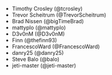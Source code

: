 * Timothy Crosley (@tcrosley)
* Trevor Scheitrum (@TrevorScheitrum)
* Brad Nissen (@bigTimeBrad)
* mattyplo (@mattyplo)
* D3v0nM (@D3v0nM)
* Finn (@thefinn93)
* FrancescoWard (@FrancescoWard)
* danry25 (@danry25)
* Steve Balo (@balo)
* jeti-master (@jeti-master)

    
    
  
